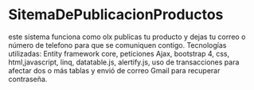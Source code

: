 # SitemaDePublicacionProductos
 este sistema funciona como olx publicas tu producto y dejas tu correo o número de telefono para que se comuniquen contigo.
Tecnologías utilizadas: Entity framework core, peticiones Ajax, bootstrap 4, css, html,javascript, linq, datatable.js, alertify.js, uso de transacciones para afectar dos o más tablas y envió de correo Gmail para recuperar contraseña.
